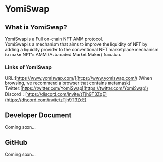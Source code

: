 # YomiSwap

## What is YomiSwap?

YomiSwap is a Full on-chain NFT AMM protocol.\
YomiSwap is a mechanism that aims to improve the liquidity of NFT by adding a liquidity provider to the conventional NFT marketplace mechanism to make NFT's AMM (Automated Market Maker) function.

### Links of YomiSwap

URL:[https://www.yomiswap.com/](https://www.yomiswap.com/) (When browsing, we recommend a browser that contains metamask)\
Twitter:[https://twitter.com/YomiSwap](https://twitter.com/YomiSwap)\
Discord：[https://discord.com/invite/zTjh9T3ZqE](https://discord.com/invite/zTjh9T3ZqE)

## Developer Document

Coming soon…

## GitHub

Coming soon…

